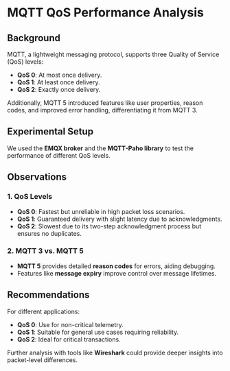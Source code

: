 # MQTT QoS Performance Analysis

## Background

MQTT, a lightweight messaging protocol, supports three Quality of Service (QoS) levels:

- **QoS 0**: At most once delivery.
- **QoS 1**: At least once delivery.
- **QoS 2**: Exactly once delivery.

Additionally, MQTT 5 introduced features like user properties, reason codes, and improved error handling, differentiating it from MQTT 3.

## Experimental Setup

We used the **EMQX broker** and the **MQTT-Paho library** to test the performance of different QoS levels.

## Observations

### 1. QoS Levels
- **QoS 0**: Fastest but unreliable in high packet loss scenarios.
- **QoS 1**: Guaranteed delivery with slight latency due to acknowledgments.
- **QoS 2**: Slowest due to its two-step acknowledgment process but ensures no duplicates.

### 2. MQTT 3 vs. MQTT 5
- **MQTT 5** provides detailed **reason codes** for errors, aiding debugging.
- Features like **message expiry** improve control over message lifetimes.

## Recommendations

For different applications:

- **QoS 0**: Use for non-critical telemetry.
- **QoS 1**: Suitable for general use cases requiring reliability.
- **QoS 2**: Ideal for critical transactions.

Further analysis with tools like **Wireshark** could provide deeper insights into packet-level differences.
